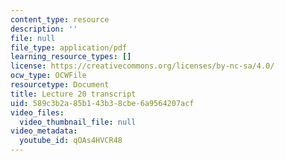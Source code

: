 ```yaml
---
content_type: resource
description: ''
file: null
file_type: application/pdf
learning_resource_types: []
license: https://creativecommons.org/licenses/by-nc-sa/4.0/
ocw_type: OCWFile
resourcetype: Document
title: Lecture 20 transcript
uid: 589c3b2a-85b1-43b3-8cbe-6a9564207acf
video_files:
  video_thumbnail_file: null
video_metadata:
  youtube_id: qOAs4HVCR48
---
```

